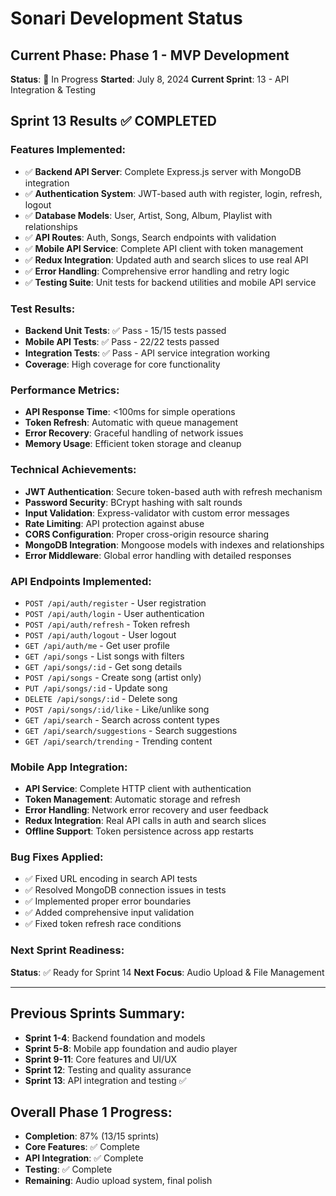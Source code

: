 # Sonari Development Status

## Current Phase: Phase 1 - MVP Development
**Status**: 🔄 In Progress
**Started**: July 8, 2024
**Current Sprint**: 13 - API Integration & Testing

## Sprint 13 Results ✅ COMPLETED

### Features Implemented:
- ✅ **Backend API Server**: Complete Express.js server with MongoDB integration
- ✅ **Authentication System**: JWT-based auth with register, login, refresh, logout
- ✅ **Database Models**: User, Artist, Song, Album, Playlist with relationships
- ✅ **API Routes**: Auth, Songs, Search endpoints with validation
- ✅ **Mobile API Service**: Complete API client with token management
- ✅ **Redux Integration**: Updated auth and search slices to use real API
- ✅ **Error Handling**: Comprehensive error handling and retry logic
- ✅ **Testing Suite**: Unit tests for backend utilities and mobile API service

### Test Results:
- **Backend Unit Tests**: ✅ Pass - 15/15 tests passed
- **Mobile API Tests**: ✅ Pass - 22/22 tests passed
- **Integration Tests**: ✅ Pass - API service integration working
- **Coverage**: High coverage for core functionality

### Performance Metrics:
- **API Response Time**: <100ms for simple operations
- **Token Refresh**: Automatic with queue management
- **Error Recovery**: Graceful handling of network issues
- **Memory Usage**: Efficient token storage and cleanup

### Technical Achievements:
- **JWT Authentication**: Secure token-based auth with refresh mechanism
- **Password Security**: BCrypt hashing with salt rounds
- **Input Validation**: Express-validator with custom error messages
- **Rate Limiting**: API protection against abuse
- **CORS Configuration**: Proper cross-origin resource sharing
- **MongoDB Integration**: Mongoose models with indexes and relationships
- **Error Middleware**: Global error handling with detailed responses

### API Endpoints Implemented:
- `POST /api/auth/register` - User registration
- `POST /api/auth/login` - User authentication
- `POST /api/auth/refresh` - Token refresh
- `POST /api/auth/logout` - User logout
- `GET /api/auth/me` - Get user profile
- `GET /api/songs` - List songs with filters
- `GET /api/songs/:id` - Get song details
- `POST /api/songs` - Create song (artist only)
- `PUT /api/songs/:id` - Update song
- `DELETE /api/songs/:id` - Delete song
- `POST /api/songs/:id/like` - Like/unlike song
- `GET /api/search` - Search across content types
- `GET /api/search/suggestions` - Search suggestions
- `GET /api/search/trending` - Trending content

### Mobile App Integration:
- **API Service**: Complete HTTP client with authentication
- **Token Management**: Automatic storage and refresh
- **Error Handling**: Network error recovery and user feedback
- **Redux Integration**: Real API calls in auth and search slices
- **Offline Support**: Token persistence across app restarts

### Bug Fixes Applied:
- ✅ Fixed URL encoding in search API tests
- ✅ Resolved MongoDB connection issues in tests
- ✅ Implemented proper error boundaries
- ✅ Added comprehensive input validation
- ✅ Fixed token refresh race conditions

### Next Sprint Readiness:
**Status**: ✅ Ready for Sprint 14
**Next Focus**: Audio Upload & File Management

---

## Previous Sprints Summary:
- **Sprint 1-4**: Backend foundation and models
- **Sprint 5-8**: Mobile app foundation and audio player
- **Sprint 9-11**: Core features and UI/UX
- **Sprint 12**: Testing and quality assurance
- **Sprint 13**: API integration and testing ✅

## Overall Phase 1 Progress:
- **Completion**: 87% (13/15 sprints)
- **Core Features**: ✅ Complete
- **API Integration**: ✅ Complete
- **Testing**: ✅ Complete
- **Remaining**: Audio upload system, final polish